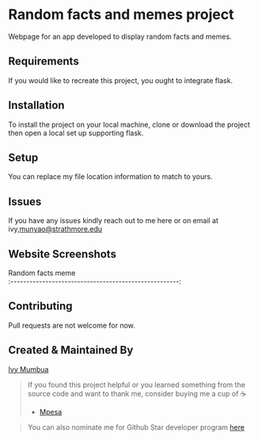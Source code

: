 # Random facts and memes project


Webpage for an app developed to display random facts and memes.

## Requirements
If you would like to recreate this project, you ought to integrate flask.

## Installation

To install the project on your local machine, clone or download the project then open a local set up supporting flask.

## Setup
You can replace my file location information to match to yours. 

## Issues
If you have any issues kindly reach out to me here or on email at ivy,munyao@strathmore.edu

## Website Screenshots

  Random facts meme               
:-----------------------------------------------------:


## Contributing
Pull requests are not welcome for now. 

## Created & Maintained By
[Ivy Mumbua](https://github.com/ivyanneh)


> If you found this project helpful or you learned something from the source code and want to thank me, consider buying me a cup of :coffee:
>
> * [Mpesa](https://paypal.me/KenMusembi/)

> You can also nominate me for Github Star developer program  [here](https://stars.github.com/nominate)
